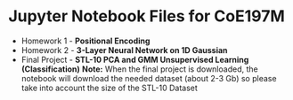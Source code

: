 # Jupyter Notebook Files for CoE197M

* Homework 1 - **Positional Encoding**
* Homework 2 - **3-Layer Neural Network on 1D Gaussian**
* Final Project - **STL-10 PCA and GMM Unsupervised Learning (Classification)**
**Note:** When the final project is downloaded, the notebook will download the needed dataset (about 2-3 Gb) so please take into account the size of the STL-10 Dataset
